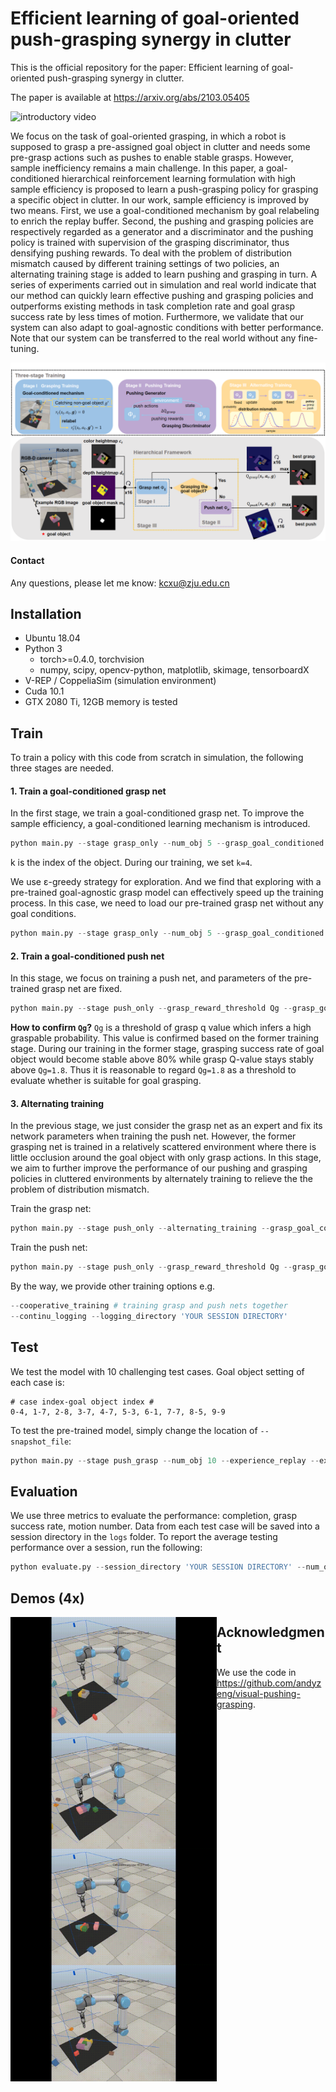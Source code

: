 # Efficient learning of goal-oriented push-grasping synergy in clutter
This is the official repository for the paper: Efficient learning of goal-oriented push-grasping synergy in clutter.

The paper is available at https://arxiv.org/abs/2103.05405

![introductory video](images/paper_video.gif)

We focus on the task of goal-oriented grasping, in which a robot is supposed to grasp a pre-assigned goal object in clutter and needs some pre-grasp actions such as pushes to enable stable grasps. However, sample inefficiency remains a main challenge. In this paper, a goal-conditioned hierarchical reinforcement learning formulation with high sample efficiency is proposed to learn a push-grasping policy for grasping a specific object in clutter. In our work, sample efficiency is improved by two means. First, we use a goal-conditioned mechanism by goal relabeling to enrich the replay buffer. Second, the pushing and grasping policies are respectively regarded as a generator and a discriminator and the pushing policy is trained with supervision of the grasping discriminator, thus densifying pushing rewards. To deal with the problem of distribution mismatch caused by different training settings of two policies, an alternating training stage is added to learn pushing and grasping in turn. A series of experiments carried out in simulation and real world indicate that our method can quickly learn effective pushing and grasping policies and outperforms existing methods in task completion rate and goal grasp success rate by less times of motion. Furthermore, we validate that our system can also adapt to goal-agnostic conditions with better performance. Note that our system can be transferred to the real world without any fine-tuning.

![system overview](images/system_hierarchical.png)

#### Contact

Any questions, please let me know: kcxu@zju.edu.cn

## Installation

- Ubuntu 18.04
- Python 3
  - torch>=0.4.0, torchvision
  - numpy, scipy, opencv-python, matplotlib, skimage, tensorboardX
- V-REP / CoppeliaSim (simulation environment)
- Cuda 10.1
- GTX 2080 Ti, 12GB memory is tested

## Train

To train a policy with this code from scratch in simulation, the following three stages are needed.

#### 1. Train a goal-conditioned grasp net

In the first stage, we train a goal-conditioned grasp net. To improve the sample efficiency, a goal-conditioned learning mechanism is introduced. 

```python
python main.py --stage grasp_only --num_obj 5 --grasp_goal_conditioned --goal_conditioned --goal_obj_idx k --experience_replay --explore_rate_decay --save_visualizations
```

k is the index of the object. During our training, we set `k=4`.

We use  ε-greedy strategy for exploration. And we find that exploring with a pre-trained goal-agnostic grasp model can effectively speed up the training process. In this case, we need to load our pre-trained grasp net without any goal conditions.

```python
python main.py --stage grasp_only --num_obj 5 --grasp_goal_conditioned --goal_conditioned --goal_obj_idx k --experience_replay --explore_rate_decay --save_visualizations --grasp_explore --load_explore_snapshot --explore_snapshot_file 'DIRECTORY OF YOUR PRE-TRAINDE GOAL-AGNOSTIC GRASP NET'
```

#### 2. Train a goal-conditioned push net

In this stage, we focus on training a push net, and parameters of the pre-trained grasp net are fixed.

```python
python main.py --stage push_only --grasp_reward_threshold Qg --grasp_goal_conditioned --goal_conditioned --goal_obj_idx k --experience_replay --explore_rate_decay --save_visualizations  --load_snapshot --snapshot_file 'DIRECTORY OF YOUR PRE-TRAINDE GOAL-CONDITIONED GRASP NET' 
```

**How to confirm `Qg`?**  `Qg` is a threshold of grasp q value which infers a high graspable probability. This value is confirmed based on the former training stage. During our training in the former stage, grasping success rate of goal object would become stable above 80% while grasp Q-value stays stably above `Qg=1.8`. Thus it is reasonable to regard  `Qg=1.8` as a threshold to evaluate whether is suitable for goal grasping.

#### 3. Alternating training

In the previous stage, we just consider the grasp net as an expert and fix its network parameters when training the push net. However, the former grasping net is trained in a relatively scattered environment where there is little occlusion around the goal object with only grasp actions. In this stage, we aim to further improve the performance of our pushing and grasping policies in cluttered environments by alternately training to relieve the the problem of distribution mismatch.

Train the grasp net:

```python
python main.py --stage push_only --alternating_training --grasp_goal_conditioned --goal_conditioned --goal_obj_idx k --experience_replay --explore_rate_decay --save_visualizations  --load_snapshot --snapshot_file 'DIRECTORY OF YOUR PRE-TRAINDE GOAL-CONDITIONED PUSH-GRASP NET' 
```

Train the push net: 

```python
python main.py --stage push_only --grasp_reward_threshold Qg --grasp_goal_conditioned --goal_conditioned --goal_obj_idx k --experience_replay --explore_rate_decay --save_visualizations  --load_snapshot --snapshot_file 'DIRECTORY OF YOUR PRE-TRAINDE GOAL-CONDITIONED PUSH-GRASP NET' 
```

By the way, we provide other training options e.g.

```python
--cooperative_training # training grasp and push nets together
--continu_logging --logging_directory 'YOUR SESSION DIRECTORY'
```

## Test

We test the model with 10 challenging test cases. Goal object setting of each case is:

```
# case index-goal object index #
0-4, 1-7, 2-8, 3-7, 4-7, 5-3, 6-1, 7-7, 8-5, 9-9
```

To test the pre-trained model, simply change the location of `--snapshot_file`:

```python
python main.py --stage push_grasp --num_obj 10 --experience_replay --explore_rate_decay --is_testing --test_preset_cases --test_preset_file 'simulation/test-cases/test-10-obj-06.txt' --load_snapshot --snapshot_file 'YOUR SNAPSHOT FILE' --save_visualizations --grasp_goal_conditioned --goal_conditioned --goal_obj_idx 1 
```

## Evaluation

We use three metrics to evaluate the performance: completion, grasp success rate, motion number. Data from each test case will be saved into a session directory in the `logs` folder. To report the average testing performance over a session, run the following:

```python
python evaluate.py --session_directory 'YOUR SESSION DIRECTORY' --num_obj_complete 1
```

## Demos (4x)

<img src="images/a.gif" alt="a" width="330" align="left"/><img src="images/b.gif" alt="b" width="330" align="left"/>

<img src="images/c.gif" alt="c" width="330" align="left"/><img src="images/d.gif" alt="d" width="330" align="left"/> 































## Acknowledgment

We use the code in https://github.com/andyzeng/visual-pushing-grasping.

